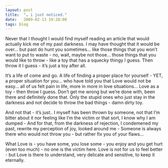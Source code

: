 ```yaml
---
layout: post
title:  "… i just noticed."
date:   2009-02-13 19:28:00
tags: blog
---
```


Never that I thought I would find myself reading an article that would actually kick me of my past darkness. I may have thought that it would be over… but past do hunt you sometimes… like those things that you won’t want to put to waste - no, wait, maybe not those… those things that you would like to throw - like a toy that has a squecky thingy I guess. Then throw it I guess - it’s just a toy after all.


It’s a life of come and go. A life of finding a proper place for yourself - YET, a proper situation for you… who have told you that Love would not be easy… all of us felt pain in life, more in more in love situations… Love as a toy - then throw I guess. Don’t get me wrong but we’re done with, been there and definitely done that. Only the stupid ones who just stay in the darkness and not decide to throw the bad things - damn dirty toy.


And not that - it’s just..  I myself has been thrown by someone, not that I’m bitter about it nor feeling like I’m the victim or that sort, I know why I am dumped - And for that, from the darkness of rejection, I condemened my past, rewrite my perception of joy, looked around me - Someone is always there who would not throw you - but rather fix you of your flaws…


What Love is - you have some, you lose some - you enjoy and you get hurt (even too much) - no one is the victim here. Love is not for us to feel better - but Love is there to understand, very delicate and sensitive, to keep it eternally.
